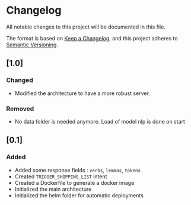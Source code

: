 # Changelog
All notable changes to this project will be documented in this file.

The format is based on [Keep a Changelog](https://keepachangelog.com/en/1.0.0/),
and this project adheres to [Semantic Versioning](https://semver.org/spec/v2.0.0.html).

##  [1.0]
###  Changed
- Modified the architecture to have a more robust server.

###  Removed
- No data folder is needed anymore. Load of model nlp is done on start

##  [0.1]
###  Added
- Added some response fields : ``verbs``, ``lemmas``, ``tokens``
- Created ``TRIGGER_SHOPPING_LIST`` intent
- Created a Dockerfile to generate a docker image
- Initialized the main architecture
- Initialized the helm folder for automatic deployments
